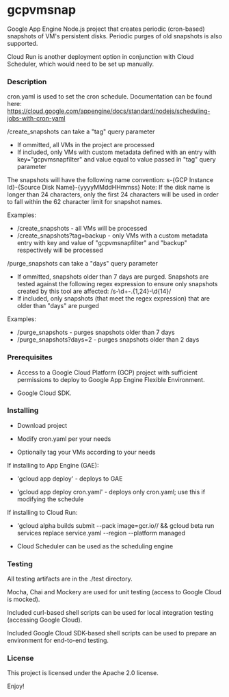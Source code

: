 # gcpvmsnap

Google App Engine Node.js project that creates periodic (cron-based) snapshots of VM's persistent disks. Periodic purges of old snapshots is also supported. 

Cloud Run is another deployment option in conjunction with Cloud Scheduler, which would need to be set up manually. 

### Description

cron.yaml is used to set the cron schedule. Documentation can be found here: https://cloud.google.com/appengine/docs/standard/nodejs/scheduling-jobs-with-cron-yaml

/create_snapshots can take a "tag" query parameter
- If ommitted, all VMs in the project are processed
- If included, only VMs with custom metadata defined with an entry with key="gcpvmsnapfilter" and value equal to value passed in "tag" query parameter

The snapshots will have the following name convention:
s-{GCP Instance Id}-{Source Disk Name}-{yyyyMMddHHmmss}
Note: If the disk name is longer than 24 characters, only the first 24 characters will be used in order to fall within the 62 character limit for snapshot names.

Examples:
- /create_snapshots - all VMs will be processed
- /create_snapshots?tag=backup - only VMs with a custom metadata entry with key and value of "gcpvmsnapfilter" and "backup" respectively will be processed

/purge_snapshots can take a "days" query parameter
- If ommitted, snapshots older than 7 days are purged. Snapshots are tested against the following regex expression to ensure only snapshots created by this tool are affected: /s-\d+-.{1,24}-\d{14}/
- If included, only snapshots (that meet the regex expression) that are older than "days" are purged

Examples:
- /purge_snapshots - purges snapshots older than 7 days
- /purge_snapshots?days=2 - purges snapshots older than 2 days

### Prerequisites

- Access to a Google Cloud Platform (GCP) project with sufficient permissions to deploy to Google App Engine Flexible Environment.

- Google Cloud SDK.

### Installing

- Download project

- Modify cron.yaml per your needs

- Optionally tag your VMs according to your needs

If installing to App Engine (GAE):

- 'gcloud app deploy' - deploys to GAE

- 'gcloud app deploy cron.yaml' - deploys only cron.yaml; use this if modifying the schedule

If installing to Cloud Run:

- 'gcloud alpha builds submit --pack image=gcr.io/<YOUR-PROJECT>/<SERVICE-NAME> && gcloud beta run services replace service.yaml --region <YOUR-REGION> --platform managed

- Cloud Scheduler can be used as the scheduling engine 

### Testing

All testing artifacts are in the ./test directory.

Mocha, Chai and Mockery are used for unit testing (access to Google Cloud is mocked). 

Included curl-based shell scripts can be used for local integration testing (accessing Google Cloud).

Included Google Cloud SDK-based shell scripts can be used to prepare an environment for end-to-end testing.  

### License 

This project is licensed under the Apache 2.0 license.

Enjoy!
